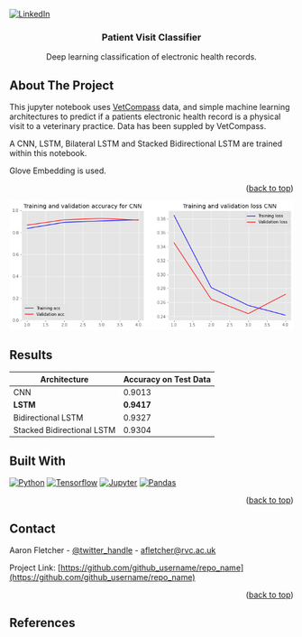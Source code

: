 

<a name="readme-top"></a>

[![LinkedIn][linkedin-shield]][linkedin-url]

<h3 align="center">Patient Visit Classifier</h3>

  <p align="center">
    Deep learning classification of electronic health records. 
    <br />

  </p>
</div>



## About The Project

This jupyter notebook uses [VetCompass](vetcompass.org) data, and simple machine learning architectures to predict if a patients electronic health record is a physical visit to a veterinary practice. Data has been suppled by VetCompass. 

A CNN, LSTM, Bilateral LSTM and Stacked Bidirectional LSTM are trained within this  notebook.

Glove Embedding is used.  
<p align="right">(<a href="#readme-top">back to top</a>)</p>

[![Product Name Screen Shot][product-screenshot]](https://example.com)

## Results
| Architecture  | Accuracy on Test Data |
| ------------- | ------------- |
| CNN  | 0.9013  |
| **LSTM**  | **0.9417**  |
| Bidirectional LSTM  | 0.9327  |
| Stacked Bidirectional LSTM  | 0.9304  |

## Built With

[![Python][Python.js]][Python-url]
[![Tensorflow][Tensorflow.js]][tensorflow-url]
[![Jupyter][Jupyter.js]][jupyter-url]
[![Pandas][Pandas.js]][pandas-url]
<p align="right">(<a href="#readme-top">back to top</a>)</p>

<!-- CONTACT -->
## Contact

Aaron Fletcher - [@twitter_handle](https://twitter.com/twitter_handle) - afletcher@rvc.ac.uk

Project Link: [https://github.com/github_username/repo_name](https://github.com/github_username/repo_name)

<p align="right">(<a href="#readme-top">back to top</a>)</p>


## References

<Coming Soon>


<!-- MARKDOWN LINKS & IMAGES -->
<!-- https://www.markdownguide.org/basic-syntax/#reference-style-links -->
[linkedin-shield]: https://img.shields.io/badge/-LinkedIn-black.svg?style=for-the-badge&logo=linkedin&colorB=555
[linkedin-url]: https://www.linkedin.com/in/aaron-fletcher-bvetmed-mrcvs/
[Python.js]: https://img.shields.io/badge/python-000000?style=for-the-badge&logo=python&logoColor=blue
[Python-url]: https://www.python.org/
[Tensorflow.js]: https://img.shields.io/badge/tensorflow-000000?style=for-the-badge&logo=tensorflow&logoColor=blue
[Tensorflow-url]: https://www.tensorflow.org/
[Jupyter.js]: https://img.shields.io/badge/jupyter-000000?style=for-the-badge&logo=jupyter&logoColor=blue
[Jupyter-url]: https://www.tensorflow.org/
[Pandas.js]: https://img.shields.io/badge/Pandas-000000?style=for-the-badge&logo=Pandas&logoColor=blue
[Pandas-url]: https://pandas.pydata.org/
[product-screenshot]: ./output.png